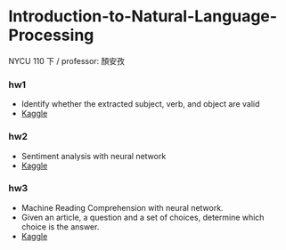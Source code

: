 # Introduction-to-Natural-Language-Processing
NYCU 110 下 / professor: 顏安孜

### hw1
- Identify whether the extracted subject, verb, and object are valid
- [Kaggle](https://www.kaggle.com/t/36fbc49fc9d644f0ae9cfc76dae3331b)

### hw2
- Sentiment analysis with neural network
- [Kaggle](https://www.kaggle.com/t/964d464205694362a12061ddc60b1e47)

### hw3
- Machine Reading Comprehension with neural network. 
- Given an article, a question and a set of choices, determine which choice is the answer.
- [Kaggle](https://www.kaggle.com/t/b7ab308a6e6a411ebbbbeba0a2e40189)
